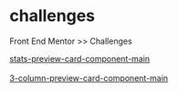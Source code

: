 # challenges
 Front End Mentor >> Challenges

<a href="https://neto-feitosa.github.io/challenges/stats-preview-card-component-main/" target="_blank">stats-preview-card-component-main</a>
<br></br>
<a href="https://neto-feitosa.github.io/challenges/3-column-preview-card-component-main/" target="_blank">3-column-preview-card-component-main</a>
